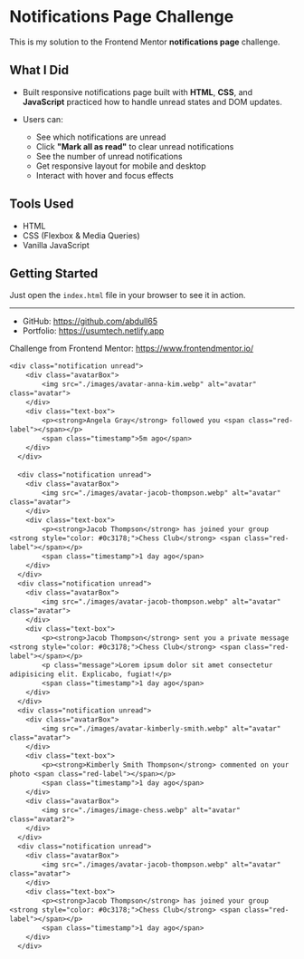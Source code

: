 # Notifications Page Challenge

This is my solution to the Frontend Mentor **notifications page** challenge.

## What I Did
-  Built responsive notifications page built with **HTML**, **CSS**, and **JavaScript** practiced how to handle unread states and DOM updates.

- Users can:
  - See which notifications are unread
  - Click **"Mark all as read"** to clear unread notifications
  - See the number of unread notifications
  - Get responsive layout for mobile and desktop
  - Interact with hover and focus effects

## Tools Used

- HTML
- CSS (Flexbox & Media Queries)
- Vanilla JavaScript

## Getting Started

Just open the `index.html` file in your browser to see it in action.

---

- GitHub: https://github.com/abdull65
- Portfolio: https://usumtech.netlify.app

Challenge from Frontend Mentor: https://www.frontendmentor.io/





    <div class="notification unread">
        <div class="avatarBox">
            <img src="./images/avatar-anna-kim.webp" alt="avatar" class="avatar">
        </div>
        <div class="text-box">
            <p><strong>Angela Gray</strong> followed you <span class="red-label"></span></p>
            <span class="timestamp">5m ago</span>
        </div>
      </div>

      <div class="notification unread">
        <div class="avatarBox">
            <img src="./images/avatar-jacob-thompson.webp" alt="avatar" class="avatar">
        </div>
        <div class="text-box">
            <p><strong>Jacob Thompson</strong> has joined your group <strong style="color: #0c3178;">Chess Club</strong> <span class="red-label"></span></p>
            <span class="timestamp">1 day ago</span>
        </div>
      </div>
      <div class="notification unread">
        <div class="avatarBox">
            <img src="./images/avatar-jacob-thompson.webp" alt="avatar" class="avatar">
        </div>
        <div class="text-box">
            <p><strong>Jacob Thompson</strong> sent you a private message <strong style="color: #0c3178;">Chess Club</strong> <span class="red-label"></span></p>
            <p class="message">Lorem ipsum dolor sit amet consectetur adipisicing elit. Explicabo, fugiat!</p>
            <span class="timestamp">1 day ago</span>
        </div>
      </div>
      <div class="notification unread">
        <div class="avatarBox">
            <img src="./images/avatar-kimberly-smith.webp" alt="avatar" class="avatar">
        </div>
        <div class="text-box">
            <p><strong>Kimberly Smith Thompson</strong> commented on your photo <span class="red-label"></span></p>
            <span class="timestamp">1 day ago</span>
        </div>
        <div class="avatarBox">
            <img src="./images/image-chess.webp" alt="avatar" class="avatar2">
        </div>
      </div>
      <div class="notification unread">
        <div class="avatarBox">
            <img src="./images/avatar-jacob-thompson.webp" alt="avatar" class="avatar">
        </div>
        <div class="text-box">
            <p><strong>Jacob Thompson</strong> has joined your group <strong style="color: #0c3178;">Chess Club</strong> <span class="red-label"></span></p>
            <span class="timestamp">1 day ago</span>
        </div>
      </div>